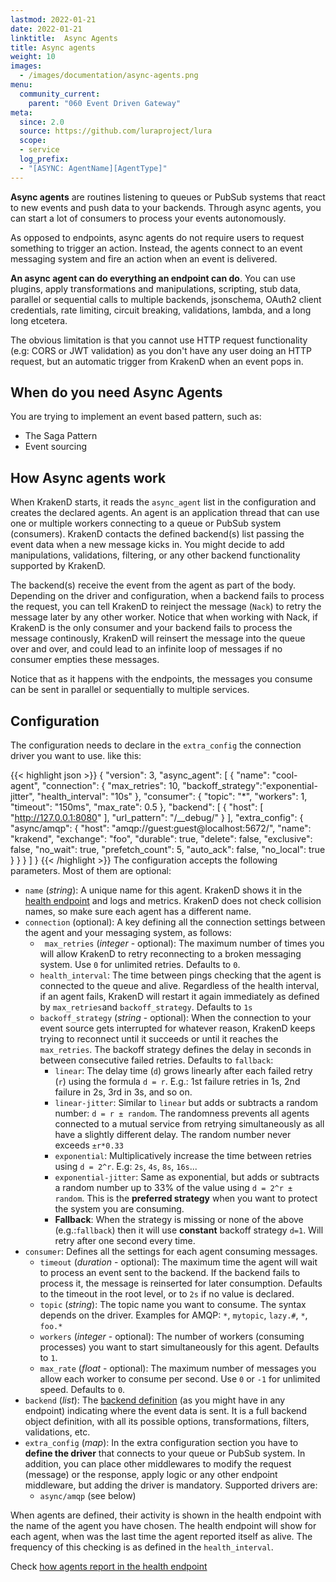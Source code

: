 ```yaml
---
lastmod: 2022-01-21
date: 2022-01-21
linktitle:  Async Agents
title: Async agents
weight: 10
images:
  - /images/documentation/async-agents.png
menu:
  community_current:
    parent: "060 Event Driven Gateway"
meta:
  since: 2.0
  source: https://github.com/luraproject/lura
  scope:
  - service
  log_prefix:
  - "[ASYNC: AgentName][AgentType]"
---
```

**Async agents** are routines listening to queues or PubSub systems that react to new events and push data to your backends. Through async agents, you can start a lot of consumers to process your events autonomously.

As opposed to endpoints, async agents do not require users to request something to trigger an action. Instead, the agents connect to an event messaging system and fire an action when an event is delivered.

**An async agent can do everything an endpoint can do**. You can use plugins, apply transformations and manipulations, scripting, stub data, parallel or sequential calls to multiple backends, jsonschema, OAuth2 client credentials, rate limiting, circuit breaking, validations, lambda, and a long long etcetera.

The obvious limitation is that you cannot use HTTP request functionality (e.g: CORS or JWT validation) as you don't have any user doing an HTTP request, but an automatic trigger from KrakenD when an event pops in.

## When do you need Async Agents
You are trying to implement an event based pattern, such as:

- The Saga Pattern
- Event sourcing

## How Async agents work
When KrakenD starts, it reads the `async_agent` list in the configuration and creates the declared agents. An agent is an application thread that can use one or multiple workers connecting to a queue or PubSub system (consumers). KrakenD contacts the defined backend(s) list passing the event data when a new message kicks in. You might decide to add manipulations, validations, filtering, or any other backend functionality supported by KrakenD.

The backend(s) receive the event from the agent as part of the body. Depending on the driver and configuration, when a backend fails to process the request, you can tell KrakenD to reinject the message (`Nack`) to retry the message later by any other worker. Notice that when working with Nack, if KrakenD is the only consumer and your backend fails to process the message continously, KrakenD will reinsert the message into the queue over and over, and could lead to an infinite loop of messages if no consumer empties these messages.

Notice that as it happens with the endpoints, the messages you consume can be sent in parallel or sequentially to multiple services.


## Configuration

The configuration needs to declare in the `extra_config` the connection driver you want to use. like this:

{{< highlight json >}}
{
    "version": 3,
    "async_agent": [
        {
            "name": "cool-agent",
            "connection": {
                "max_retries": 10,
                "backoff_strategy":"exponential-jitter",
                "health_interval": "10s"
            },
            "consumer": {
                "topic": "*",
                "workers": 1,
                "timeout": "150ms",
                "max_rate": 0.5
            },
            "backend": [
                {
                    "host": [
                        "http://127.0.0.1:8080"
                    ],
                    "url_pattern": "/__debug/"
                }
            ],
            "extra_config": {
                "async/amqp": {
                    "host": "amqp://guest:guest@localhost:5672/",
                    "name": "krakend",
                    "exchange": "foo",
                    "durable": true,
                    "delete": false,
                    "exclusive": false,
                    "no_wait": true,
                    "prefetch_count": 5,
                    "auto_ack": false,
                    "no_local": true
                }
            }
        }
    ]
}
{{< /highlight >}}
The configuration accepts the following parameters. Most of them are optional:

- `name` (*string*): A unique name for this agent. KrakenD shows it in the [health endpoint](/docs/service-settings/health/) and logs and metrics. KrakenD does not check collision names, so make sure each agent has a different name.
- `connection` (optional): A key defining all the connection settings between the agent and your messaging system, as follows:
    - ` max_retries` (*integer* - optional): The maximum number of times you will allow KrakenD to retry reconnecting to a broken messaging system. Use `0` for unlimited retries. Defaults to `0`.
    - `health_interval`: The time between pings checking that the agent is connected to the queue and alive. Regardless of the health interval, if an agent fails, KrakenD will restart it again immediately as defined by `max_retries`and `backoff_strategy`. Defaults to `1s`
    - `backoff_strategy` (*string* - optional): When the connection to your event source gets interrupted for whatever reason, KrakenD keeps trying to reconnect until it succeeds or until it reaches the `max_retries`. The backoff strategy defines the delay in seconds in between consecutive failed retries. Defaults to `fallback`:
        - `linear`: The delay time (`d`) grows linearly after each failed retry (`r`) using the formula `d = r`. E.g.: 1st failure retries in 1s, 2nd failure in 2s, 3rd in 3s, and so on.
        - `linear-jitter`: Similar to `linear` but adds or subtracts a random number: `d = r ± random`. The randomness prevents all agents connected to a mutual service from retrying simultaneously as all have a slightly different delay. The random number never exceeds `±r*0.33`
        - `exponential`: Multiplicatively increase the time between retries using `d = 2^r`. E.g: `2s`, `4s`, `8s`, `16s`...
        - `exponential-jitter`: Same as exponential, but adds or subtracts a random number up to 33% of the value using `d = 2^r ± random`. This is the **preferred strategy** when you want to protect the system you are consuming.
        - **Fallback**: When the strategy is missing or none of the above (e.g.:`fallback`) then it will use **constant** backoff strategy `d=1`. Will retry after one second every time.
- `consumer`: Defines all the settings for each agent consuming messages.
    - `timeout` (*duration* - optional): The maximum time the agent will wait to process an event sent to the backend. If the backend fails to process it, the message is reinserted for later consumption. Defaults to the timeout in the root level, or to `2s` if no value is declared.
    - `topic` (*string*): The topic name you want to consume. The syntax depends on the driver. Examples for AMQP: `*`, `mytopic`, `lazy.#`, `*`, `foo.*`
    - `workers` (*integer* - optional): The number of workers (consuming processes) you want to start simultaneously for this agent. Defaults to `1`.
    - `max_rate` (*float* - optional): The maximum number of messages you allow each worker to consume per second. Use `0` or `-1` for unlimited speed. Defaults to `0`.
- `backend` (*list*): The [backend definition](/docs/backends/) (as you might have in any endpoint) indicating where the event data is sent. It is a full backend object definition, with all its possible options, transformations, filters, validations, etc.
- `extra_config` (*map*): In the extra configuration section you have to **define the driver** that connects to your queue or PubSub system. In addition, you can place other middlewares to modify the request (message) or the response, apply logic or any other endpoint middleware, but adding the driver is mandatory. Supported drivers are:
    - `async/amqp` (see below)


When agents are defined, their activity is shown in the health endpoint with the name of the agent you have chosen.  The health endpoint will show for each agent, when was the last time the agent reported itself as alive. The frequency of this checking is as defined in the `health_interval`.

Check [how agents report in the health endpoint](/docs/service-settings/health/)